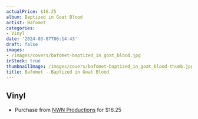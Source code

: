 ```yaml
---
actualPrice: $16.25
album: Baptized in Goat Blood
artist: Bafomet
categories:
- Vinyl
date: '2024-03-07T06:14:43'
draft: false
images:
- /images/covers/bafomet-baptized_in_goat_blood.jpg
inStock: true
thumbnailImage: /images/covers/bafomet-baptized_in_goat_blood-thumb.jpg
title: Bafomet - Baptized in Goat Blood
---
```


## Vinyl
* Purchase from [NWN Productions](http://shop.nwnprod.com/index.php?route=product/product&path=75&product_id=48144&sort=pd.name&order=ASC) for $16.25
